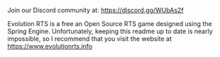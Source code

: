 Join our Discord community at: https://discord.gg/WUbAs2f

Evolution RTS is a free an Open Source RTS game designed using the Spring Engine. Unfortunately, keeping this readme up to date is nearly impossible, so I recommend that you visit the website at https://www.evolutionrts.info